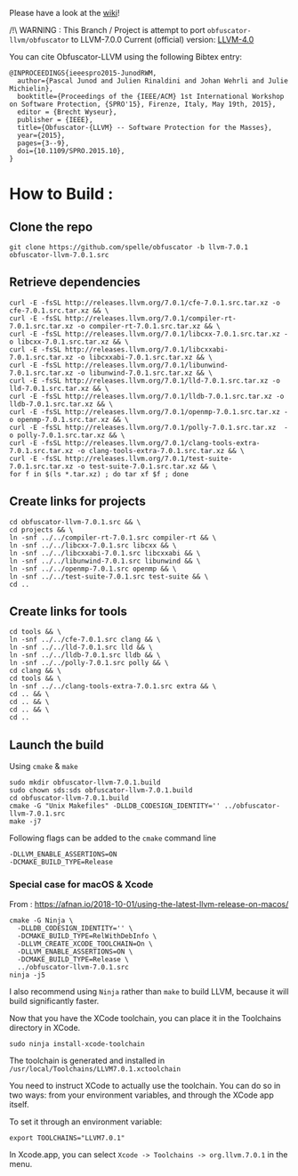 

Please have a look at the [wiki](https://github.com/obfuscator-llvm/obfuscator/wiki)!

/!\ WARNING : This Branch / Project is attempt to port `obfuscator-llvm/obfuscator` to LLVM-7.0.0
Current (official) version: [LLVM-4.0](https://github.com/obfuscator-llvm/obfuscator/tree/llvm-4.0)

You can cite Obfuscator-LLVM using the following Bibtex entry:

```
@INPROCEEDINGS{ieeespro2015-JunodRWM,
  author={Pascal Junod and Julien Rinaldini and Johan Wehrli and Julie Michielin},
  booktitle={Proceedings of the {IEEE/ACM} 1st International Workshop on Software Protection, {SPRO'15}, Firenze, Italy, May 19th, 2015},
  editor = {Brecht Wyseur},
  publisher = {IEEE},
  title={Obfuscator-{LLVM} -- Software Protection for the Masses},
  year={2015},
  pages={3--9},
  doi={10.1109/SPRO.2015.10},
}
```

# How to Build :

  ## Clone the repo

```
git clone https://github.com/spelle/obfuscator -b llvm-7.0.1 obfuscator-llvm-7.0.1.src
```

  ## Retrieve dependencies

```
curl -E -fsSL http://releases.llvm.org/7.0.1/cfe-7.0.1.src.tar.xz -o cfe-7.0.1.src.tar.xz && \
curl -E -fsSL http://releases.llvm.org/7.0.1/compiler-rt-7.0.1.src.tar.xz -o compiler-rt-7.0.1.src.tar.xz && \
curl -E -fsSL http://releases.llvm.org/7.0.1/libcxx-7.0.1.src.tar.xz -o libcxx-7.0.1.src.tar.xz && \
curl -E -fsSL http://releases.llvm.org/7.0.1/libcxxabi-7.0.1.src.tar.xz -o libcxxabi-7.0.1.src.tar.xz && \
curl -E -fsSL http://releases.llvm.org/7.0.1/libunwind-7.0.1.src.tar.xz -o libunwind-7.0.1.src.tar.xz && \
curl -E -fsSL http://releases.llvm.org/7.0.1/lld-7.0.1.src.tar.xz -o lld-7.0.1.src.tar.xz && \
curl -E -fsSL http://releases.llvm.org/7.0.1/lldb-7.0.1.src.tar.xz -o lldb-7.0.1.src.tar.xz && \
curl -E -fsSL http://releases.llvm.org/7.0.1/openmp-7.0.1.src.tar.xz -o openmp-7.0.1.src.tar.xz && \
curl -E -fsSL http://releases.llvm.org/7.0.1/polly-7.0.1.src.tar.xz  -o polly-7.0.1.src.tar.xz && \
curl -E -fsSL http://releases.llvm.org/7.0.1/clang-tools-extra-7.0.1.src.tar.xz -o clang-tools-extra-7.0.1.src.tar.xz && \
curl -E -fsSL http://releases.llvm.org/7.0.1/test-suite-7.0.1.src.tar.xz -o test-suite-7.0.1.src.tar.xz && \
for f in $(ls *.tar.xz) ; do tar xf $f ; done
```

  ## Create links for projects

```
cd obfuscator-llvm-7.0.1.src && \
cd projects && \
ln -snf ../../compiler-rt-7.0.1.src compiler-rt && \
ln -snf ../../libcxx-7.0.1.src libcxx && \
ln -snf ../../libcxxabi-7.0.1.src libcxxabi && \
ln -snf ../../libunwind-7.0.1.src libunwind && \
ln -snf ../../openmp-7.0.1.src openmp && \
ln -snf ../../test-suite-7.0.1.src test-suite && \
cd ..
```

  ## Create links for tools

```
cd tools && \
ln -snf ../../cfe-7.0.1.src clang && \
ln -snf ../../lld-7.0.1.src lld && \
ln -snf ../../lldb-7.0.1.src lldb && \
ln -snf ../../polly-7.0.1.src polly && \
cd clang && \
cd tools && \
ln -snf ../../clang-tools-extra-7.0.1.src extra && \
cd .. && \
cd .. && \
cd .. && \
cd ..
```

 ## Launch the build

Using `cmake` & `make`

```
sudo mkdir obfuscator-llvm-7.0.1.build
sudo chown sds:sds obfuscator-llvm-7.0.1.build
cd obfuscator-llvm-7.0.1.build
cmake -G "Unix Makefiles" -DLLDB_CODESIGN_IDENTITY='' ../obfuscator-llvm-7.0.1.src
make -j7
```

Following flags can be added to the `cmake` command line

```
-DLLVM_ENABLE_ASSERTIONS=ON 
-DCMAKE_BUILD_TYPE=Release
```

### Special case for macOS & Xcode

From : https://afnan.io/2018-10-01/using-the-latest-llvm-release-on-macos/

```
cmake -G Ninja \
  -DLLDB_CODESIGN_IDENTITY='' \
  -DCMAKE_BUILD_TYPE=RelWithDebInfo \
  -DLLVM_CREATE_XCODE_TOOLCHAIN=On \
  -DLLVM_ENABLE_ASSERTIONS=ON \
  -DCMAKE_BUILD_TYPE=Release \
  ../obfuscator-llvm-7.0.1.src
ninja -j5
```

I also recommend using `Ninja` rather than  `make` to build LLVM, because it will build significantly faster.

Now that you have the XCode toolchain, you can place it in the Toolchains directory in XCode.

```
sudo ninja install-xcode-toolchain
```

The toolchain is generated and installed in `/usr/local/Toolchains/LLVM7.0.1.xctoolchain`

You need to instruct XCode to actually use the toolchain. You can do so in two ways: from your environment variables, and through the XCode app itself.

To set it through an environment variable:

```
export TOOLCHAINS="LLVM7.0.1"
```

In Xcode.app, you can select `Xcode -> Toolchains -> org.llvm.7.0.1` in the menu.


